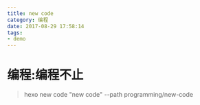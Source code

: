 ```yaml
---
title: new code
category: 编程
date: 2017-08-29 17:58:14
tags:
- demo
---
```


# 编程:编程不止
> hexo new code "new code" --path programming/new-code